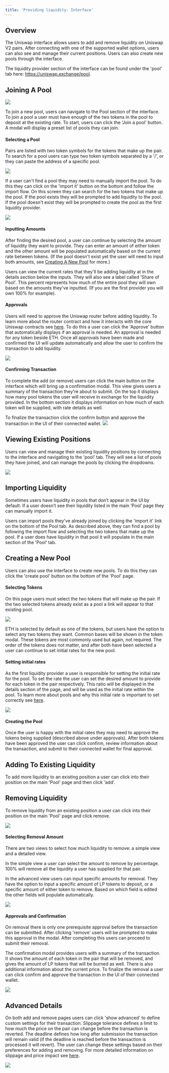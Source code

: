 ```yaml
---
title: 'Providing liquidity: Interface'
---
```


## Overview

The Uniswap interface allows users to add and remove liquidity on Uniswap V2 pairs. After connecting with one of the supported wallet options, users can also see and manage their current positions. Users can also create new pools through the interface.

The liquidity provider section of the interface can be found under the 'pool' tab here: https://uniswap.exchange/pool.

## Joining A Pool

![](../images/pool-page.png)

To join a new pool, users can navigate to the Pool section of the interface. To join a pool a user must have enough of the two tokens in the pool to deposit at the existing rate. To start, users can click the 'Join a pool' button. A modal will display a preset list of pools they can join.

#### Selecting a Pool

Pairs are listed with two token symbols for the tokens that make up the pair. To search for a pool users can type two token symbols separated by a '/', or they can paste the address of a specific pool.

![](../images/pool-options-modal.png)

If a user can't find a pool they may need to manually import the pool. To do this they can click on the 'import it' button on the bottom and follow the import flow. On this screen they can search for the two tokens that make up the pool. If the pool exists they will be prompted to add liquidity to the pool. If the pool doesn't exist they will be prompted to create the pool as the first liquidity provider.

![](../images/pool-import.png)

#### Inputting Amounts

After finding the desired pool, a user can continue by selecting the amount of liquidity they want to provide. They can enter an amount of either token and the other amount will be populated automatically based on the current rate between tokens. (If the pool doesn't exist yet the user will need to input both amounts, see [Creating A New Pool]() for more.)

Users can view the current rates that they'll be adding liquidity at in the details section below the inputs. They will also see a label called 'Share of Pool'. This percent represents how much of the entire pool they will own based on the amounts they've inputted. (If you are the first provider you will own 100% for example).

#### Approvals

Users will need to approve the Uniswap router before adding liquidity. To learn more about the router contract and how it interacts with the core Uniswap contracts see [here](). To do this a user can click the 'Approve' button that automatically displays if an approval is needed. An approval is needed for any token beside ETH. Once all approvals have been made and confirmed the UI will update automatically and allow the user to confirm the transaction to add liquidity.

![](../images/approve.png)

#### Confirming Transaction

To complete the add (or remove) users can click the main button on the interface which will bring up a confirmation modal. This view gives users a summary of the transaction they're about to submit. On the top it displays how many pool tokens the user will receive in exchange for the liquidity provided. In the bottom section it displays information on how much of each token will be supplied, with rate details as well.

To finalize the transaction click the confirm button and approve the transaction in the UI of their connected wallet.
![](../images/confirm.png)

## Viewing Existing Positions

Users can view and manage their existing liquidity positions by connecting to the interface and navigating to the 'pool' tab. They will see a list of pools they have joined, and can manage the pools by clicking the dropdowns.

![](../images/manage.png)

## Importing Liquidity

Sometimes users have liquidity in pools that don’t appear in the UI by default. If a user doesn’t see their liquidity listed in the main ‘Pool’ page they can manually import it.

Users can import pools they've already joined by clicking the 'import it' link on the bottom of the Pool tab. As described above, they can find a pool by following the import flow and selecting the two tokens that make up the pool. If a user does have liquidity in that pool it will populate in the main section of the 'Pool' tab.

## Creating a New Pool

Users can also use the interface to create new pools. To do this they can click the 'create pool' button on the bottom of the 'Pool' page.

#### Selecting Tokens

On this page users must select the two tokens that will make up the pair. If the two selected tokens already exist as a pool a link will appear to that existing pool.

![](../images/create-1.png)

ETH is selected by default as one of the tokens, but users have the option to select any two tokens they want. Common bases will be shown in the token modal. These tokens are most commonly used but again, not required. The order of the tokens does not matter, and after both have been selected a user can continue to set initial rates for the new pool.

#### Setting initial rates

As the first liquidity provider a user is responsible for setting the initial rate for the pool. To set the rate the user can set the desired amount to provide for each token in the pair respectively. This ratio will be displayed in the details section of the page, and will be used as the initial rate within the pool. To learn more about pools and why this initial rate is important to set correctly see [here]().

![](../images/create-2.png)

#### Creating the Pool

Once the user is happy with the initial rates they may need to approve the tokens being supplied (described above under approvals). After both tokens have been approved the user can click confirm, review information about the transaction, and submit to their connected wallet for final approval.

## Adding To Existing Liquidity

To add more liquidity to an existing position a user can click into their position on the main 'Pool' page and then click 'add'.

## Removing Liquidity

To remove liquidity from an existing position a user can click into their position on the main 'Pool' page and click remove.

![](../images/remove-1.png)

#### Selecting Removal Amount

There are two views to select how much liquidity to remove: a simple view and a detailed view.

In the simple view a user can select the amount to remove by percentage. 100% will remove all the liquidity a user has supplied for that pair.

In the advanced view users can input specific amounts for removal. They have the option to input a specific amount of LP tokens to deposit, or a specific amount of either token to remove. Based on which field is edited the other fields will populate automatically.

![](../images/remove-2.png)

#### Approvals and Confirmation

On removal there is only one prerequisite approval before the transaction can be submitted. After clicking 'remove' users will be prompted to make this approval in the modal. After completing this users can proceed to submit their removal.

The confirmation modal provides users with a summary of the transaction. It shows the amount of each token in the pair that will be removed, and gives the amount of LP tokens that will be burned as well. There is also additional information about the current price. To finalize the removal a user can click confirm and approve the transaction in the UI of their connected wallet.

![](../images/remove-3.png)

## Advanced Details

On both add and remove pages users can click 'show advanced' to define custom settings for their transaction. Slippage tolerance defines a limit to how much the price on the pair can change before the transaction is reverted. The deadline defines how long after submission the transaction will remain valid (if the deadline is reached before the transaction is processed it will revert). The user can change these settings based on their preferences for adding and removing. For more detailed information on slippage and price impact see [here]().

![](../images/advanced.png)
